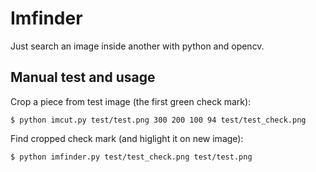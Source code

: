 # Imfinder

Just search an image inside another with python and opencv.


## Manual test and usage

Crop a piece from test image (the first green check mark):

    $ python imcut.py test/test.png 300 200 100 94 test/test_check.png

Find cropped check mark (and higlight it on new image):

    $ python imfinder.py test/test_check.png test/test.png
